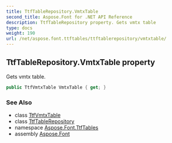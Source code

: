 ```yaml
---
title: TtfTableRepository.VmtxTable
second_title: Aspose.Font for .NET API Reference
description: TtfTableRepository property. Gets vmtx table
type: docs
weight: 190
url: /net/aspose.font.ttftables/ttftablerepository/vmtxtable/
---
```

## TtfTableRepository.VmtxTable property

Gets vmtx table.

```csharp
public TtfVmtxTable VmtxTable { get; }
```

### See Also

* class [TtfVmtxTable](../../ttfvmtxtable/)
* class [TtfTableRepository](../)
* namespace [Aspose.Font.TtfTables](../../../aspose.font.ttftables/)
* assembly [Aspose.Font](../../../)


